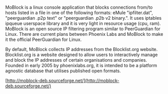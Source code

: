 MoBlock is a linux console application that blocks connections from/to hosts listed in a file in one of the following formats: eMule "ipfilter.dat", "peerguardian .p2p text" or "peerguardian .p2b v2 binary.". It uses iptables ipqueue userspace library and it is very light in resource usage (cpu, ram). MoBlock is an open source IP filtering program similar to PeerGuardian for Linux. There are current plans between Phoenix Labs and MoBlock to make it the official PeerGuardian for Linux. 

By default, MoBlock collects IP addresses from the Blocklist.org website. Blocklist.org is a website designed to allow users to interactively manage and block the IP addresses of certain organisations and companies. Founded in early 2005 by phoenixlabs.org, it is intended to be a platform agnostic database that utilises published open formats.

[http://moblock-deb.sourceforge.net/](http://moblock-deb.sourceforge.net/)